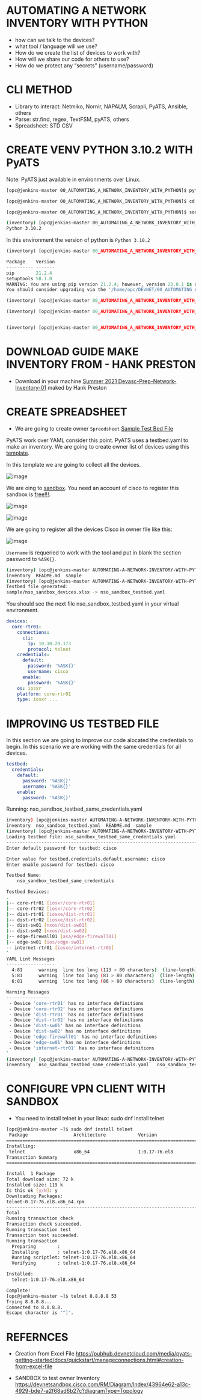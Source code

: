 
# AUTOMATING A NETWORK INVENTORY WITH PYTHON

+ how can we talk to the devices?
+ what tool / language will we use?
+ How do we create the list of devices to work with?
+ How will we share our code for others to use?
+ How do we protect any “secrets” (username/password)

# CLI METHOD

* Library to interact: Netmiko, Nornir, NAPALM, Scrapli, PyATS, Ansible, others
* Parse: str.find, regex, TextFSM, pyATS, others
* Spreadsheet: STD CSV

# CREATE VENV PYTHON 3.10.2 WITH PyATS

Note: PyATS just available in environments over Linux.

```bash
[opc@jenkins-master 00_AUTOMATING_A_NETWORK_INVENTORY_WITH_PYTHON]$ python3.10 -m venv inventory

[opc@jenkins-master 00_AUTOMATING_A_NETWORK_INVENTORY_WITH_PYTHON]$ cd inventory

[opc@jenkins-master 00_AUTOMATING_A_NETWORK_INVENTORY_WITH_PYTHON]$ source inventory/bin/activate

(inventory) [opc@jenkins-master 00_AUTOMATING_A_NETWORK_INVENTORY_WITH_PYTHON]$ python --version
Python 3.10.2
```
In this environment the version of python is `Python 3.10.2` 
```python
(inventory) [opc@jenkins-master 00_AUTOMATING_A_NETWORK_INVENTORY_WITH_PYTHON]$ pip list

Package    Version
---------- -------
pip        21.2.4
setuptools 58.1.0
WARNING: You are using pip version 21.2.4; however, version 23.0.1 is available.
You should consider upgrading via the '/home/opc/DEVNET/00_AUTOMATING_A_NETWORK_INVENTORY_WITH_PYTHON/inventory/bin/python3.10 -m pip install --upgrade pip' command.

(inventory) [opc@jenkins-master 00_AUTOMATING_A_NETWORK_INVENTORY_WITH_PYTHON]$ pip install --upgrade pip

(inventory) [opc@jenkins-master 00_AUTOMATING_A_NETWORK_INVENTORY_WITH_PYTHON]$ pip install pyats[full]


(inventory) [opc@jenkins-master 00_AUTOMATING_A_NETWORK_INVENTORY_WITH_PYTHON]$ pip freeze > requirements.txt
```

# DOWNLOAD GUIDE MAKE INVENTORY FROM - HANK PRESTON

* Download in your machine [Summer 2021 Devasc-Prep-Network-Inventory-01](https://github.com/hpreston/summer2021-devasc-prep-network-inventory-01.git) maked by Hank Preston


# CREATE SPREADSHEET

* We are going to create owner `Spreedsheet` [Sample Test Bed File](https://pubhub.devnetcloud.com/media/pyats-getting-started/docs/quickstart/manageconnections.html#creation-from-excel-file)

PyATS work over YAML consider this point. PyATS uses a testbed.yaml to make an inventory.
We are going to create owner list of devices using this [template](https://pubhub.devnetcloud.com/media/pyats-getting-started/docs/_downloads/b05328b78497f390ee873500df1aaa94/SampleTestbedFile.xlsx).

In this template we are going to collect all the devices.

![image](https://user-images.githubusercontent.com/38144008/222002305-9587f85a-bf1e-4aa4-835c-0a2c9d3384d1.png)

We are oing to [sandbox](https://devnetsandbox.cisco.com/RM/Diagram/Index/43964e62-a13c-4929-bde7-a2f68ad6b27c?diagramType=Topology
). You need an account of cisco to register this sandbox is [free!!!](https://id.cisco.com/signin/register).

![image](https://user-images.githubusercontent.com/38144008/222004497-c3c37576-83cb-4067-927b-ad4704e62d0d.png)

![image](https://user-images.githubusercontent.com/38144008/222009619-eea78d14-3f55-4d08-86e4-5b2a424a3a3c.png)


We are going to register all the devices Cisco in owner file like this:

![image](https://user-images.githubusercontent.com/38144008/222009578-254b6427-95a1-451f-b516-d8b379188bf6.png)

`Username` is requeried to work with the tool and put in blank the section password to `%ASK{}`.

```bash
(inventory) [opc@jenkins-master AUTOMATING-A-NETWORK-INVENTORY-WITH-PYTHON]$ ls
inventory  README.md  sample
(inventory) [opc@jenkins-master AUTOMATING-A-NETWORK-INVENTORY-WITH-PYTHON]$ pyats create testbed file --path sample/nso_sandbox_devices.xlsx --output nso_sandbox_testbed.yaml -v
Testbed file generated: 
sample/nso_sandbox_devices.xlsx -> nso_sandbox_testbed.yaml
```
You should see the next file nso_sandbox_testbed.yaml in your virtual environment.

```yaml
devices:
  core-rtr01:
    connections:
      cli:
        ip: 10.10.20.173
        protocol: telnet
    credentials:
      default:
        password: '%ASK{}'
        username: cisco
      enable:
        password: '%ASK{}'
    os: iosxr
    platform: core-rtr01
    type: iosxr ...
```

# IMPROVING US TESTBED FILE

In this section we are going to improve our code alocated the credentials to begin. In this scenario we are working with the same credentials for all devices.

```yaml
testbed:
  credentials:
    default:
      password: '%ASK{}'
      username: '%ASK{}'
    enable:
      password: '%ASK{}'
```

Running: nso_sandbox_testbed_same_credentials.yaml

```bash
inventory) [opc@jenkins-master AUTOMATING-A-NETWORK-INVENTORY-WITH-PYTHON]$ ls
inventory  nso_sandbox_testbed.yaml  README.md  sample
(inventory) [opc@jenkins-master AUTOMATING-A-NETWORK-INVENTORY-WITH-PYTHON]$ pyats validate testbed --testbed nso_sandbox_testbed_same_credentials.yaml
Loading testbed file: nso_sandbox_testbed_same_credentials.yaml
--------------------------------------------------------------------------------
Enter default password for testbed: cisco

Enter value for testbed.credentials.default.username: cisco
Enter enable password for testbed: cisco

Testbed Name:
    nso_sandbox_testbed_same_credentials

Testbed Devices:
.
|-- core-rtr01 [iosxr/core-rtr01]
|-- core-rtr02 [iosxr/core-rtr02]
|-- dist-rtr01 [iosxe/dist-rtr01]
|-- dist-rtr02 [iosxe/dist-rtr02]
|-- dist-sw01 [nxos/dist-sw01]
|-- dist-sw02 [nxos/dist-sw02]
|-- edge-firewall01 [asa/edge-firewall01]
|-- edge-sw01 [ios/edge-sw01]
-- internet-rtr01 [iosxe/internet-rtr01]
`
YAML Lint Messages
------------------
  4:81      warning  line too long (113 > 80 characters)  (line-length)
  5:81      warning  line too long (81 > 80 characters)  (line-length)
  6:81      warning  line too long (86 > 80 characters)  (line-length)

Warning Messages
----------------
 - Device 'core-rtr01' has no interface definitions
 - Device 'core-rtr02' has no interface definitions
 - Device 'dist-rtr01' has no interface definitions
 - Device 'dist-rtr02' has no interface definitions
 - Device 'dist-sw01' has no interface definitions
 - Device 'dist-sw02' has no interface definitions
 - Device 'edge-firewall01' has no interface definitions
 - Device 'edge-sw01' has no interface definitions
 - Device 'internet-rtr01' has no interface definitions
`
(inventory) [opc@jenkins-master AUTOMATING-A-NETWORK-INVENTORY-WITH-PYTHON]$ ls
inventory  `nso_sandbox_testbed_same_credentials.yaml`  nso_sandbox_testbed.yaml  README.md  sample
```
# CONFIGURE VPN CLIENT WITH SANDBOX

+ You need to install telnet in your linux: sudo dnf install telnet

```bash
[opc@jenkins-master ~]$ sudo dnf install telnet
 Package                 Architecture            Version                           Repository                      Size
========================================================================================================================
Installing:
 telnet                  x86_64                  1:0.17-76.el8                     ol8_appstream                   72 k
Transaction Summary
==================================================================================================================

Install  1 Package
Total download size: 72 k
Installed size: 119 k
Is this ok [y/N]: y
Downloading Packages:
telnet-0.17-76.el8.x86_64.rpm                                                           885 kB/s |  72 kB     00:00
------------------------------------------------------------------------------------------------------------------------
Total                                                                                   833 kB/s |  72 kB     00:00
Running transaction check
Transaction check succeeded.
Running transaction test
Transaction test succeeded.
Running transaction
  Preparing        :                                                                                                1/1
  Installing       : telnet-1:0.17-76.el8.x86_64                                                                    1/1
  Running scriptlet: telnet-1:0.17-76.el8.x86_64                                                                    1/1
  Verifying        : telnet-1:0.17-76.el8.x86_64                                                                    1/1

Installed:
  telnet-1:0.17-76.el8.x86_64

Complete!
[opc@jenkins-master ~]$ telnet 8.8.8.8 53
Trying 8.8.8.8...
Connected to 8.8.8.8.
Escape character is '^]'.
```

# REFERNCES

+ Creation from Excel File
https://pubhub.devnetcloud.com/media/pyats-getting-started/docs/quickstart/manageconnections.html#creation-from-excel-file

+ SANDBOX to test owner Inventory
https://devnetsandbox.cisco.com/RM/Diagram/Index/43964e62-a13c-4929-bde7-a2f68ad6b27c?diagramType=Topology
